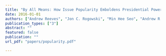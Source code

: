 ```yaml
---
title: "By All Means: How Issue Popularity Emboldens Presidential Power"
date: 2016-01-01
authors: ["Andrew Reeves", "Jon C. Rogowski", "Min Hee Seo", "Andrew R. Stone"]
publication_types: ["3"]
abstract: ""
featured: false
publication: ""
url_pdf: "papers/popularity.pdf"

---
```


